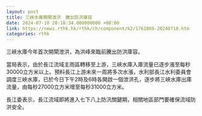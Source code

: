 ```yaml
---
layout: post
title: 三峽水庫開閘泄洪　騰出防洪庫容
date: 2024-07-10 20:18:34.000000000 +08:00
link: https://news.rthk.hk/rthk/ch/component/k2/1761069-20240710.htm
categories: rthk
---
```


三峽水庫今年首次開閘泄洪，為洪峰來臨前騰出防洪庫容。

當局表示，由於長江流域主雨區轉移至上游，三峽水庫入庫流量已逐步漲至每秒30000立方米以上。預料長江上游未來一周將多次水漲，水利部長江水利委員會調度三峽水庫，已於今日下午2時及6時各開啟一個泄洪孔，逐步將三峽水庫出庫流量，由每秒27000立方米增至每秒31000立方米。

長江委表示，長江流域即將進入七下八上防汛關鍵期，相關地區部門要確保流域防洪安全。
